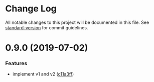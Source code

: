 # Change Log

All notable changes to this project will be documented in this file. See [standard-version](https://github.com/conventional-changelog/standard-version) for commit guidelines.

# 0.9.0 (2019-07-02)


### Features

* implement v1 and v2 ([c11a3ff](https://github.com/panva/paseto/commit/c11a3ff))
